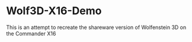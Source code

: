 # Wolf3D-X16-Demo

This is an attempt to recreate the shareware version of Wolfenstein 3D on the Commander X16
